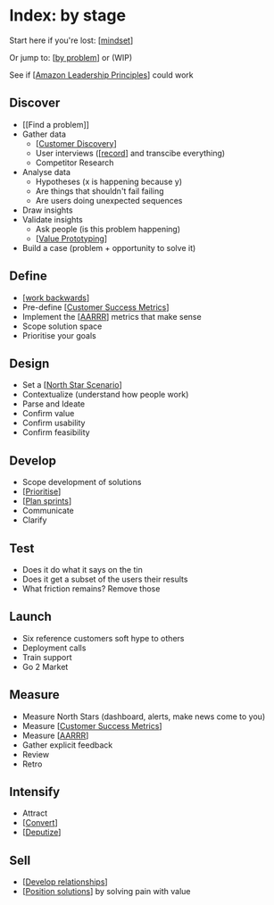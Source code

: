 # Index: by stage

Start here if you're lost: [[mindset]]

Or jump to: [[by problem]] or (WIP)

See if [[Amazon Leadership Principles]] could work

## Discover

- [[Find a problem]]
- Gather data
  - [[Customer Discovery]]
  - User interviews ([[record]] and transcibe everything)
  - Competitor Research
- Analyse data
  - Hypotheses (x is happening because y)
  - Are things that shouldn't fail failing
  - Are users doing unexpected sequences
- Draw insights
- Validate insights
  - Ask people (is this problem happening)
  - [[Value Prototyping]]
- Build a case (problem + opportunity to solve it)

## Define

- [[work backwards]]
- Pre-define [[Customer Success Metrics]]
- Implement the [[AARRR]] metrics that make sense
- Scope solution space
- Prioritise your goals

## Design

- Set a [[North Star Scenario]]
- Contextualize (understand how people work)
- Parse and Ideate
- Confirm value
- Confirm usability
- Confirm feasibility

## Develop

- Scope development of solutions
- [[Prioritise]]
- [[Plan sprints]]
- Communicate
- Clarify

## Test

- Does it do what it says on the tin
- Does it get a subset of the users their results
- What friction remains? Remove those

## Launch

- Six reference customers soft hype to others
- Deployment calls
- Train support
- Go 2 Market

## Measure

- Measure North Stars (dashboard, alerts, make news come to you)
- Measure [[Customer Success Metrics]]
- Measure [[AARRR]]
- Gather explicit feedback
- Review
- Retro

## Intensify

- Attract
- [[Convert]]
- [[Deputize]]

## Sell

- [[Develop relationships]]
- [[Position solutions]] by solving pain with value

[//begin]: # "Autogenerated link references for markdown compatibility"
[mindset]: mindset "Mindset"
[by problem]: by-problem "Index: by problem"
[Amazon Leadership Principles]: amazon-leadership-principles "Amazon Leadership Principles"
[Customer Discovery]: customer-discovery "Customer Discovery"
[record]: record "Record"
[Value Prototyping]: value-prototyping "Value Prototyping"
[work backwards]: work-backwards "Work Backwards"
[Customer Success Metrics]: customer-success-metrics "Customer Success Metrics"
[AARRR]: aarrr "AARRR"
[North Star Scenario]: north-star-scenario "North Star Scenario"
[Prioritise]: prioritise "Prioritise"
[Plan sprints]: plan-sprints "Plan Sprints"
[Convert]: convert "Convert"
[Deputize]: deputize "Deputize"
[Develop relationships]: develop-relationships "Develop Relationships"
[Position solutions]: position-solutions "Position Solutions"
[//end]: # "Autogenerated link references"
